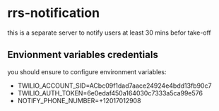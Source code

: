 # rrs-notification
this is a separate server to notify users at least 30 mins befor take-off

## Envionment variables credentials
you should ensure to configure environment variables:
- TWILIO_ACCOUNT_SID=ACbc09f1dad7aace24924e4bdd13fb90c7
- TWILIO_AUTH_TOKEN=6e0edaf450a164030c7333a5ca99e576
- NOTIFY_PHONE_NUMBER=+12017012908
